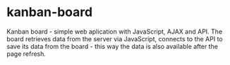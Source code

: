 # kanban-board
Kanban board - simple web aplication with JavaScript, AJAX and API. The board retrieves data from the server via JavaScript, connects to the API to save its data from the board - this way the data is also available after the page refresh.
